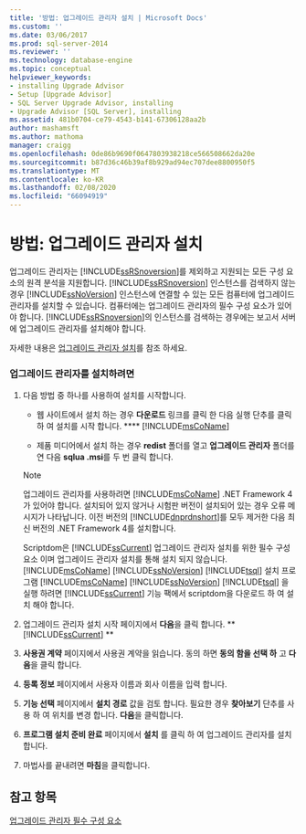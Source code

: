 ```yaml
---
title: '방법: 업그레이드 관리자 설치 | Microsoft Docs'
ms.custom: ''
ms.date: 03/06/2017
ms.prod: sql-server-2014
ms.reviewer: ''
ms.technology: database-engine
ms.topic: conceptual
helpviewer_keywords:
- installing Upgrade Advisor
- Setup [Upgrade Advisor]
- SQL Server Upgrade Advisor, installing
- Upgrade Advisor [SQL Server], installing
ms.assetid: 481b0704-ce79-4543-b141-67306128aa2b
author: mashamsft
ms.author: mathoma
manager: craigg
ms.openlocfilehash: 0de86b9690f0647803938218ce566508662da20e
ms.sourcegitcommit: b87d36c46b39af8b929ad94ec707dee8800950f5
ms.translationtype: MT
ms.contentlocale: ko-KR
ms.lasthandoff: 02/08/2020
ms.locfileid: "66094919"
---
```

# <a name="how-to-install-upgrade-advisor"></a>방법: 업그레이드 관리자 설치
  업그레이드 관리자는 [!INCLUDE[ssRSnoversion](../../includes/ssrsnoversion-md.md)]를 제외하고 지원되는 모든 구성 요소의 원격 분석을 지원합니다. 
  [!INCLUDE[ssRSnoversion](../../includes/ssrsnoversion-md.md)] 인스턴스를 검색하지 않는 경우 [!INCLUDE[ssNoVersion](../../includes/ssnoversion-md.md)] 인스턴스에 연결할 수 있는 모든 컴퓨터에 업그레이드 관리자를 설치할 수 있습니다. 컴퓨터에는 업그레이드 관리자의 필수 구성 요소가 있어야 합니다. 
  [!INCLUDE[ssRSnoversion](../../includes/ssrsnoversion-md.md)]의 인스턴스를 검색하는 경우에는 보고서 서버에 업그레이드 관리자를 설치해야 합니다.  
  
 자세한 내용은 [업그레이드 관리자 설치](../../../2014/sql-server/install/installing-upgrade-advisor.md)를 참조 하세요.  
  
### <a name="to-install-upgrade-advisor"></a>업그레이드 관리자를 설치하려면  
  
1.  다음 방법 중 하나를 사용하여 설치를 시작합니다.  
  
    -   웹 사이트에서 설치 하는 경우 **다운로드** 링크를 클릭 한 다음 실행 단추를 클릭 하 여 설치를 시작 합니다. **** [!INCLUDE[msCoName](../../includes/msconame-md.md)]  
  
    -   제품 미디어에서 설치 하는 경우 **redist** 폴더를 열고 **업그레이드 관리자** 폴더를 연 다음 **sqlua .msi**를 두 번 클릭 합니다.  
  
    > [!NOTE]  
    >  업그레이드 관리자를 사용하려면 [!INCLUDE[msCoName](../../includes/msconame-md.md)] .NET Framework 4가 있어야 합니다. 설치되어 있지 않거나 시험판 버전이 설치되어 있는 경우 오류 메시지가 나타납니다. 이전 버전의 [!INCLUDE[dnprdnshort](../../includes/dnprdnshort-md.md)]를 모두 제거한 다음 최신 버전의 .NET Framework 4를 설치합니다.  
    >   
    >  Scriptdom은 [!INCLUDE[ssCurrent](../../includes/sscurrent-md.md)] 업그레이드 관리자 설치를 위한 필수 구성 요소 이며 업그레이드 관리자 설치를 통해 설치 되지 않습니다. [!INCLUDE[msCoName](../../includes/msconame-md.md)] [!INCLUDE[ssNoVersion](../../includes/ssnoversion-md.md)] [!INCLUDE[tsql](../../includes/tsql-md.md)] 설치 프로그램 [!INCLUDE[msCoName](../../includes/msconame-md.md)] [!INCLUDE[ssNoVersion](../../includes/ssnoversion-md.md)] [!INCLUDE[tsql](../../includes/tsql-md.md)] 을 실행 하려면 [!INCLUDE[ssCurrent](../../includes/sscurrent-md.md)] 기능 팩에서 scriptdom을 다운로드 하 여 설치 해야 합니다.  
  
2.  업그레이드 관리자 설치 시작 페이지에서 **다음**을 클릭 합니다. ** [!INCLUDE[ssCurrent](../../includes/sscurrent-md.md)] **  
  
3.  **사용권 계약** 페이지에서 사용권 계약을 읽습니다. 동의 하면 **동의 함을 선택 하** 고 **다음**을 클릭 합니다.  
  
4.  **등록 정보** 페이지에서 사용자 이름과 회사 이름을 입력 합니다.  
  
5.  **기능 선택** 페이지에서 **설치 경로** 값을 검토 합니다. 필요한 경우 **찾아보기** 단추를 사용 하 여 위치를 변경 합니다. **다음**을 클릭합니다.  
  
6.  **프로그램 설치 준비 완료** 페이지에서 **설치** 를 클릭 하 여 업그레이드 관리자를 설치 합니다.  
  
7.  마법사를 끝내려면 **마침**을 클릭합니다.  
  
## <a name="see-also"></a>참고 항목  
 [업그레이드 관리자 필수 구성 요소](../../../2014/sql-server/install/upgrade-advisor-prerequisites.md)  
  
  
